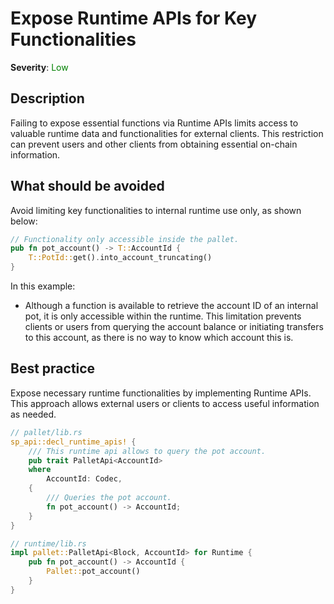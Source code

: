 # Expose Runtime APIs for Key Functionalities

**Severity**: <span style="color:green;">Low</span>

## Description

Failing to expose essential functions via Runtime APIs limits access to valuable runtime data and functionalities for external clients. This restriction can prevent users and other clients from obtaining essential on-chain information.

## What should be avoided

Avoid limiting key functionalities to internal runtime use only, as shown below:

```rust
// Functionality only accessible inside the pallet.
pub fn pot_account() -> T::AccountId {
	T::PotId::get().into_account_truncating()
}
```

In this example:

- Although a function is available to retrieve the account ID of an internal pot, it is only accessible within the runtime. This limitation prevents clients or users from querying the account balance or initiating transfers to this account, as there is no way to know which account this is.

## Best practice

Expose necessary runtime functionalities by implementing Runtime APIs. This approach allows external users or clients to access useful information as needed.

```rust
// pallet/lib.rs
sp_api::decl_runtime_apis! {
	/// This runtime api allows to query the pot account.
	pub trait PalletApi<AccountId>
	where
		AccountId: Codec,
	{
		/// Queries the pot account.
		fn pot_account() -> AccountId;
	}
}

// runtime/lib.rs
impl pallet::PalletApi<Block, AccountId> for Runtime {
	pub fn pot_account() -> AccountId {
		Pallet::pot_account()
	}
}
```
